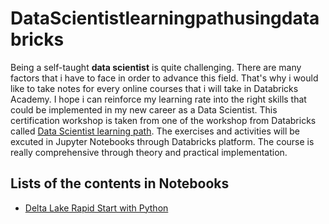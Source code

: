 # DataScientistlearningpathusingdatabricks

Being a self-taught **data scientist** is quite challenging. There are many factors that i have to face in order to advance this field. That's why i would like to take notes for every online courses that i will take in Databricks Academy. I hope i can reinforce my learning rate into the right skills that could be implemented in my new career as a Data Scientist. This certification workshop is taken from one of the workshop from Databricks called [Data Scientist learning path](https://academy.databricks.com/data-scientist). The exercises and activities will be excuted in Jupyter Notebooks through Databricks platform. The course is really comprehensive through theory and practical implementation. 

## Lists of the contents in Notebooks
-  [Delta Lake Rapid Start with Python](https://databricks-prod-cloudfront.cloud.databricks.com/public/4027ec902e239c93eaaa8714f173bcfc/1307471317546243/2437520878414307/7821299644323399/latest.html)


